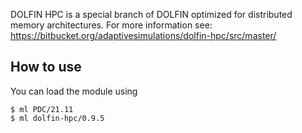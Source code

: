 DOLFIN HPC is a special branch of DOLFIN optimized for distributed memory architectures.
For more information see: https://bitbucket.org/adaptivesimulations/dolfin-hpc/src/master/

## How to use

You can load the module using
```
$ ml PDC/21.11
$ ml dolfin-hpc/0.9.5
```
